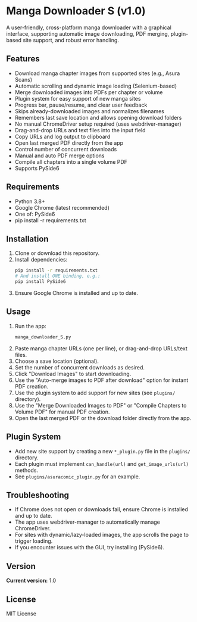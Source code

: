# Manga Downloader S (v1.0)

A user-friendly, cross-platform manga downloader with a graphical interface, supporting automatic image downloading, PDF merging, plugin-based site support, and robust error handling.

## Features

- Download manga chapter images from supported sites (e.g., Asura Scans)
- Automatic scrolling and dynamic image loading (Selenium-based)
- Merge downloaded images into PDFs per chapter or volume
- Plugin system for easy support of new manga sites
- Progress bar, pause/resume, and clear user feedback
- Skips already-downloaded images and normalizes filenames
- Remembers last save location and allows opening download folders
- No manual ChromeDriver setup required (uses webdriver-manager)
- Drag-and-drop URLs and text files into the input field
- Copy URLs and log output to clipboard
- Open last merged PDF directly from the app
- Control number of concurrent downloads
- Manual and auto PDF merge options
- Compile all chapters into a single volume PDF
- Supports PySide6

## Requirements

- Python 3.8+
- Google Chrome (latest recommended)
- One of: PySide6
- pip install -r requirements.txt

## Installation

1. Clone or download this repository.
2. Install dependencies:
   ```sh
   pip install -r requirements.txt
   # And install ONE binding, e.g.:
   pip install PySide6
   ```
3. Ensure Google Chrome is installed and up to date.

## Usage

1. Run the app:
   ```sh
   manga_downloader_S.py
   ```
2. Paste manga chapter URLs (one per line), or drag-and-drop URLs/text files.
3. Choose a save location (optional).
4. Set the number of concurrent downloads as desired.
5. Click "Download Images" to start downloading.
6. Use the "Auto-merge images to PDF after download" option for instant PDF creation.
7. Use the plugin system to add support for new sites (see `plugins/` directory).
8. Use the "Merge Downloaded Images to PDF" or "Compile Chapters to Volume PDF" for manual PDF creation.
9. Open the last merged PDF or the download folder directly from the app.

## Plugin System

- Add new site support by creating a new `*_plugin.py` file in the `plugins/` directory.
- Each plugin must implement `can_handle(url)` and `get_image_urls(url)` methods.
- See `plugins/asuracomic_plugin.py` for an example.

## Troubleshooting

- If Chrome does not open or downloads fail, ensure Chrome is installed and up to date.
- The app uses webdriver-manager to automatically manage ChromeDriver.
- For sites with dynamic/lazy-loaded images, the app scrolls the page to trigger loading.
- If you encounter issues with the GUI, try installing (PySide6).

## Version

**Current version:** 1.0

## License

MIT License
